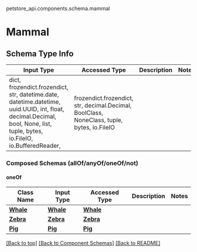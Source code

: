<a name="top"></a>
petstore_api.components.schema.mammal
# Mammal

## Schema Type Info
Input Type | Accessed Type | Description | Notes
------------ | ------------- | ------------- | -------------
dict, frozendict.frozendict, str, datetime.date, datetime.datetime, uuid.UUID, int, float, decimal.Decimal, bool, None, list, tuple, bytes, io.FileIO, io.BufferedReader,  | frozendict.frozendict, str, decimal.Decimal, BoolClass, NoneClass, tuple, bytes, io.FileIO |  |

### Composed Schemas (allOf/anyOf/oneOf/not)
#### oneOf
Class Name | Input Type | Accessed Type | Description | Notes
------------- | ------------- | ------------- | ------------- | -------------
[**Whale**](whale.Whale.md) | [**Whale**](whale.Whale.md) | [**Whale**](whale.Whale.md) |  |
[**Zebra**](zebra.Zebra.md) | [**Zebra**](zebra.Zebra.md) | [**Zebra**](zebra.Zebra.md) |  |
[**Pig**](pig.Pig.md) | [**Pig**](pig.Pig.md) | [**Pig**](pig.Pig.md) |  |

[[Back to top]](#top) [[Back to Component Schemas]](../../../README.md#Component-Schemas) [[Back to README]](../../../README.md)
